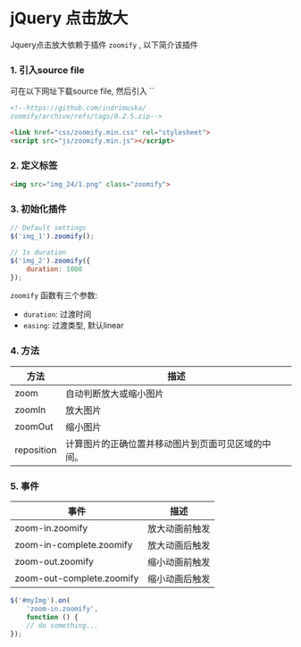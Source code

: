 # jQuery 点击放大

Jquery点击放大依赖于插件 `zoomify` , 以下简介该插件

### 1. 引入source file

可在以下网址下载source file, 然后引入 ``

```html
<!--https://github.com/indrimuska/
zoomify/archive/refs/tags/0.2.5.zip-->

<link href="css/zoomify.min.css" rel="stylesheet">
<script src="js/zoomify.min.js"></script>       
```

### 2. 定义标签

```html
<img src="img_24/1.png" class="zoomify">
```

### 3. 初始化插件

```JavaScript
// Default settings
$('img_1').zoomify(); 

// 1s duration
$('img_2').zoomify({ 
    duration: 1000 
}); 
```

`zoomify` 函数有三个参数:

- `duration`: 过渡时间
- `easing`: 过渡类型, 默认linear

### 4. 方法

| 方法       | 描述                                               |
| ---------- | -------------------------------------------------- |
| zoom       | 自动判断放大或缩小图片                             |
| zoomIn     | 放大图片                                           |
| zoomOut    | 缩小图片                                           |
| reposition | 计算图片的正确位置并移动图片到页面可见区域的中间。 |

### 5. 事件

| 事件                      | 描述           |
| ------------------------- | -------------- |
| zoom-in.zoomify           | 放大动画前触发 |
| zoom-in-complete.zoomify  | 放大动画后触发 |
| zoom-out.zoomify          | 缩小动画前触发 |
| zoom-out-complete.zoomify | 缩小动画后触发 |

```JavaScript
$('#myImg').on(
    'zoom-in.zoomify', 
    function () {
    // do something...
});  
```

